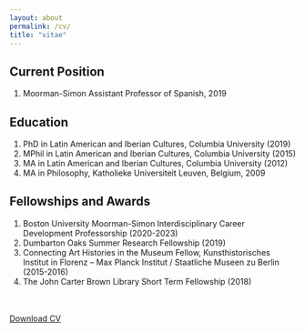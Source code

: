 ```yaml
---
layout: about
permalink: /cv/
title: "vitae"
---
```


## Current Position
<ol class="fa-ul">
  <li><span class="fa-li"><i class="fa fa-user-circle"></i></span>Moorman-Simon Assistant Professor of Spanish, 2019</li>
</ol>

## Education 
<ol class="fa-ul">
  <li><span class="fa-li"><i class="fa fa-graduation-cap"></i></span>PhD in Latin American and Iberian Cultures, Columbia University (2019)</li>
  <li><span class="fa-li"><i class="fa fa-graduation-cap"></i></span>MPhil in Latin American and Iberian Cultures, Columbia University (2015)</li>  
  <li><span class="fa-li"><i class="fa fa-graduation-cap"></i></span>MA in Latin American and Iberian Cultures, Columbia University (2012)</li>
    <li><span class="fa-li"><i class="fa fa-graduation-cap"></i></span>MA in Philosophy, Katholieke Universiteit Leuven, Belgium, 2009</li>
</ol>

## Fellowships and Awards 
<ol class="fa-ul">
  <li><span class="fa-li"><i class="fa fa-university"></i></span>Boston University Moorman-Simon Interdisciplinary Career Development Professorship (2020-2023)</li>
  <li><span class="fa-li"><i class="fa fa-university"></i></span>Dumbarton Oaks Summer Research Fellowship (2019)</li>  
  <li><span class="fa-li"><i class="fa fa-university"></i></span>Connecting Art Histories in the Museum Fellow, Kunsthistorisches Institut in Florenz – Max Planck Institut / Staatliche Museen zu Berlin (2015-2016)</li>
    <li><span class="fa-li"><i class="fa fa-university"></i></span>The John Carter Brown Library Short Term Fellowship (2018)</li>
</ol>

<br>
<br>

<div class="ph3">
  <a class="f6 link dim br2 ph3 pv2 mb2 dib white bg-black" href="/assets/dhc-cv-2018.pdf">Download CV</a>
</div>
